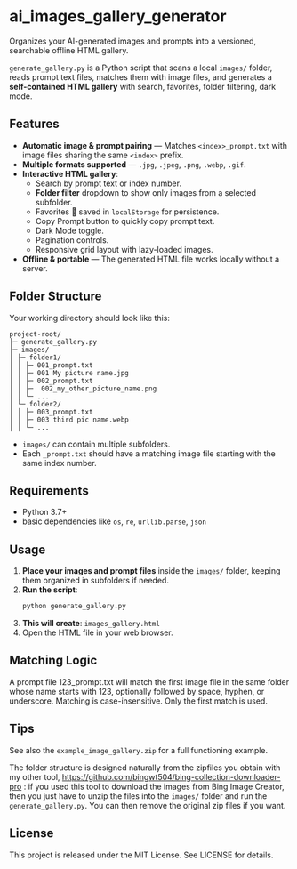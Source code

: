 # ai_images_gallery_generator
Organizes your AI-generated images and prompts into a versioned, searchable offline HTML gallery.

`generate_gallery.py` is a Python script that scans a local `images/` folder, reads prompt text files, matches them with image files, and generates a **self-contained HTML gallery** with search, favorites, folder filtering, dark mode.

## Features

- **Automatic image & prompt pairing** — Matches `<index>_prompt.txt` with image files sharing the same `<index>` prefix.
- **Multiple formats supported** — `.jpg`, `.jpeg`, `.png`, `.webp`, `.gif`.
- **Interactive HTML gallery**:
  - Search by prompt text or index number.
  - **Folder filter** dropdown to show only images from a selected subfolder.
  - Favorites 💖 saved in `localStorage` for persistence.
  - Copy Prompt button to quickly copy prompt text.
  - Dark Mode toggle.
  - Pagination controls.
  - Responsive grid layout with lazy-loaded images.
- **Offline & portable** — The generated HTML file works locally without a server.

## Folder Structure

Your working directory should look like this:
```
project-root/
├─ generate_gallery.py
├─ images/
│ ├─ folder1/
│ │ ├─ 001_prompt.txt
│ │ ├─ 001 My picture name.jpg
│ │ ├─ 002_prompt.txt
│ │ ├─  002_my_other_picture_name.png
│ │ └─ ...
│ └─ folder2/
│ │ ├─ 003_prompt.txt
│ │ ├─ 003 third pic name.webp
│ │ └─ ...
```
- `images/` can contain multiple subfolders.
- Each `_prompt.txt` should have a matching image file starting with the same index number.

## Requirements

- Python 3.7+
- basic dependencies like `os`, `re`, `urllib.parse`, `json`

## Usage

1. **Place your images and prompt files** inside the `images/` folder, keeping them organized in subfolders if needed.
2. **Run the script**:
   ```bash
   python generate_gallery.py
3. **This will create**:
   `images_gallery.html`
4. Open the HTML file in your web browser.

## Matching Logic

A prompt file 123_prompt.txt will match the first image file in the same folder whose name starts with 123, optionally followed by space, hyphen, or underscore.
Matching is case-insensitive.
Only the first match is used.

## Tips

See also the `example_image_gallery.zip` for a full functioning example.

The folder structure is designed naturally from the zipfiles you obtain with my other tool, https://github.com/bingwt504/bing-collection-downloader-pro : if you used this tool to download the images from Bing Image Creator, then you just have to unzip the files into the `images/` folder and run the `generate_gallery.py`. You can then remove the original zip files if you want.

## License

This project is released under the MIT License. See LICENSE for details.

